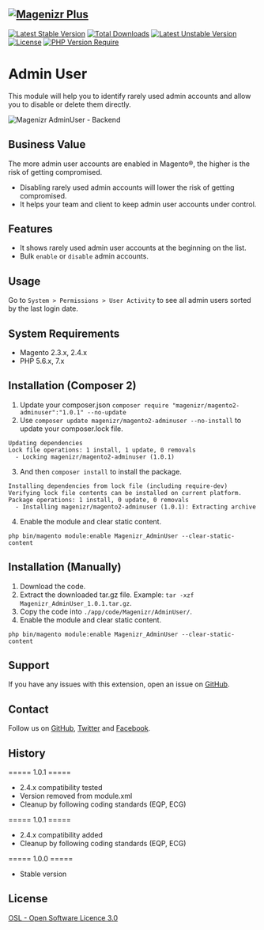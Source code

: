 [![Magenizr Plus](https://images2.imgbox.com/11/6b/yVOOloaA_o.gif)](https://account.magenizr.com)
---

[![Latest Stable Version](http://poser.pugx.org/magenizr/magento2-adminuser/v)](https://packagist.org/packages/magenizr/magento2-adminuser) [![Total Downloads](http://poser.pugx.org/magenizr/magento2-adminuser/downloads)](https://packagist.org/packages/magenizr/magento2-adminuser) [![Latest Unstable Version](http://poser.pugx.org/magenizr/magento2-adminuser/v/unstable)](https://packagist.org/packages/magenizr/magento2-adminuser) [![License](http://poser.pugx.org/magenizr/magento2-adminuser/license)](https://packagist.org/packages/magenizr/magento2-adminuser) [![PHP Version Require](http://poser.pugx.org/magenizr/magento2-adminuser/require/php)](https://packagist.org/packages/magenizr/magento2-adminuser)

# Admin User
This module will help you to identify rarely used admin accounts and allow you to disable or delete them directly.

![Magenizr AdminUser - Backend](https://images2.imgbox.com/66/a2/i8yhurQo_o.png)

## Business Value
The more admin user accounts are enabled in Magento®, the higher is the risk of getting compromised. 

* Disabling rarely used admin accounts will lower the risk of getting compromised. 
* It helps your team and client to keep admin user accounts under control.

## Features
* It shows rarely used admin user accounts at the beginning on the list.
* Bulk `enable` or `disable` admin accounts.

## Usage
Go to `System > Permissions > User Activity` to see all admin users sorted by the last login date.

## System Requirements
- Magento 2.3.x, 2.4.x
- PHP 5.6.x, 7.x

## Installation (Composer 2)

1. Update your composer.json `composer require "magenizr/magento2-adminuser":"1.0.1" --no-update`
2. Use `composer update magenizr/magento2-adminuser --no-install` to update your composer.lock file.

```
Updating dependencies
Lock file operations: 1 install, 1 update, 0 removals
  - Locking magenizr/magento2-adminuser (1.0.1)
```

3. And then `composer install` to install the package.

```
Installing dependencies from lock file (including require-dev)
Verifying lock file contents can be installed on current platform.
Package operations: 1 install, 0 update, 0 removals
  - Installing magenizr/magento2-adminuser (1.0.1): Extracting archive
```

4. Enable the module and clear static content.

```
php bin/magento module:enable Magenizr_AdminUser --clear-static-content
```

## Installation (Manually)

1. Download the code.
2. Extract the downloaded tar.gz file. Example: `tar -xzf Magenizr_AdminUser_1.0.1.tar.gz`.
3. Copy the code into `./app/code/Magenizr/AdminUser/`.
4. Enable the module and clear static content.

```
php bin/magento module:enable Magenizr_AdminUser --clear-static-content
```

## Support
If you have any issues with this extension, open an issue on [GitHub](https://github.com/magenizr/Magenizr_AdminUser/issues).

## Contact
Follow us on [GitHub](https://github.com/magenizr), [Twitter](https://twitter.com/magenizr) and [Facebook](https://www.facebook.com/magenizr).

## History
===== 1.0.1 =====
* 2.4.x compatibility tested
* Version removed from module.xml
* Cleanup by following coding standards (EQP, ECG)

===== 1.0.1 =====
* 2.4.x compatibility added
* Cleanup by following coding standards (EQP, ECG)

===== 1.0.0 =====
* Stable version

## License
[OSL - Open Software Licence 3.0](https://opensource.org/licenses/osl-3.0.php)

